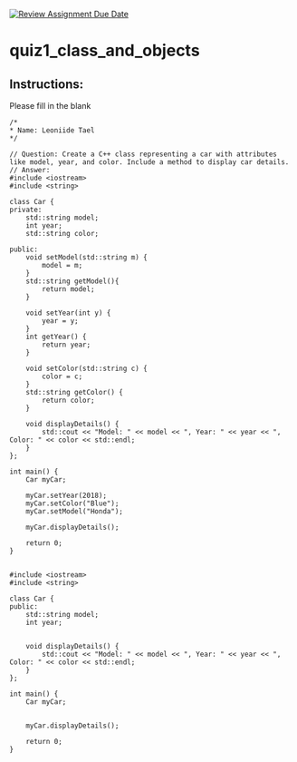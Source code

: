 [![Review Assignment Due Date](https://classroom.github.com/assets/deadline-readme-button-24ddc0f5d75046c5622901739e7c5dd533143b0c8e959d652212380cedb1ea36.svg)](https://classroom.github.com/a/tYncE4AO)
# quiz1_class_and_objects

## Instructions:
Please fill in the blank
```cplus
/*
* Name: Leoniide Tael
*/

// Question: Create a C++ class representing a car with attributes like model, year, and color. Include a method to display car details.
// Answer: 
#include <iostream>
#include <string>

class Car {
private:
    std::string model;
    int year;
    std::string color;

public:
    void setModel(std::string m) {
        model = m;
    }
    std::string getModel(){
        return model;
    }

    void setYear(int y) {
        year = y;
    }
    int getYear() {
        return year;
    }

    void setColor(std::string c) {
        color = c;
    }
    std::string getColor() {
        return color;
    }

    void displayDetails() {
        std::cout << "Model: " << model << ", Year: " << year << ", Color: " << color << std::endl;
    }
};

int main() {
    Car myCar;

    myCar.setYear(2018);
    myCar.setColor("Blue");
    myCar.setModel("Honda");

    myCar.displayDetails();

    return 0;
}


#include <iostream>
#include <string>

class Car {
public:
    std::string model;
    int year;


    void displayDetails() {
        std::cout << "Model: " << model << ", Year: " << year << ", Color: " << color << std::endl;
    }
};

int main() {
    Car myCar;


    myCar.displayDetails();

    return 0;
}

```
